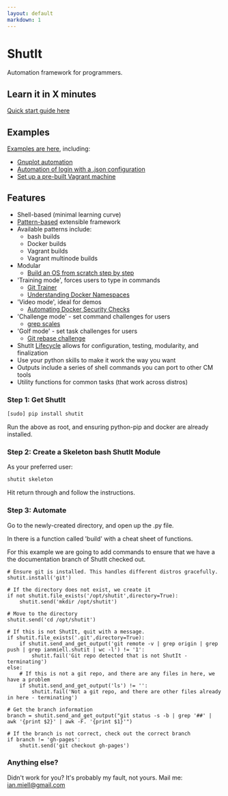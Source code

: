 ```yaml
---
layout: default
markdown: 1
---
```

# ShutIt

Automation framework for programmers.

## Learn it in X minutes ##

[Quick start guide here](https://learnxinyminutes.com/docs/shutit/)

## Examples

[Examples are here](https://github.com/ianmiell/shutit-scripts), including:

- [Gnuplot automation](https://github.com/ianmiell/shutit-scripts/tree/master/gnuplot)
- [Automation of login with a .json configuration](https://github.com/ianmiell/shutit-scripts/tree/master/logmein)
- [Set up a pre-built Vagrant machine](https://github.com/ianmiell/shutit-scripts/tree/master/vagrant-box-create)

## Features

 - Shell-based (minimal learning curve)
 - [Pattern-based](https://github.com/ianmiell/shutit-templates) extensible framework
 - Available patterns include:
   - bash builds
   - Docker builds
   - Vagrant builds
   - Vagrant multinode builds
 - Modular
   - [Build an OS from scratch step by step](https://zwischenzugs.wordpress.com/2015/01/12/make-your-own-bespoke-docker-image/)
 - 'Training mode', forces users to type in commands
   - [Git Trainer](https://asciinema.org/a/32807?t=70)
   - [Understanding Docker Namespaces](https://zwischenzugs.wordpress.com/2015/11/21/understanding-docker-network-namespaces/)
 - 'Video mode', ideal for demos
   - [Automating Docker Security Checks](https://asciinema.org/a/32001?t=120)
 - 'Challenge mode' - set command challenges for users
   - [grep scales](https://github.com/ianmiell/grep-scales)
 - 'Golf mode' - set task challenges for users
   - [Git rebase challenge](ianmiell.github.io/git-rebase-tutorial)
 - ShutIt [Lifecycle](https://github.com/ianmiell/shutit/blob/master/README.md) allows for configuration, testing, modularity, and finalization
 - Use your python skills to make it work the way you want
 - Outputs include a series of shell commands you can port to other CM tools
 - Utility functions for common tasks (that work across distros)


### Step 1: Get ShutIt

```sh
[sudo] pip install shutit
```

Run the above as root, and ensuring python-pip and docker are already installed.


### Step 2: Create a Skeleton bash ShutIt Module

As your preferred user:

```sh
shutit skeleton
```

Hit return through and follow the instructions.

### Step 3: Automate

Go to the newly-created directory, and open up the .py file.

In there is a function called 'build' with a cheat sheet of functions.

For this example we are going to add commands to ensure that we have a the documentation branch of ShutIt checked out.

```
# Ensure git is installed. This handles different distros gracefully.
shutit.install('git')

# If the directory does not exist, we create it
if not shutit.file_exists('/opt/shutit',directory=True):
	shutit.send('mkdir /opt/shutit')

# Move to the directory
shutit.send('cd /opt/shutit')

# If this is not ShutIt, quit with a message.
if shutit.file_exists('.git',directory=True):
	if shutit.send_and_get_output('git remote -v | grep origin | grep push | grep ianmiell.shutit | wc -l') != '1':
		shutit.fail('Git repo detected that is not ShutIt - terminating')
else:
	# If this is not a git repo, and there are any files in here, we have a problem
	if shutit.send_and_get_output('ls') != '':
		shutit.fail('Not a git repo, and there are other files already in here - terminating')

# Get the branch information
branch = shutit.send_and_get_output("git status -s -b | grep '##' | awk '{print $2}' | awk -F. '{print $1}'")

# If the branch is not correct, check out the correct branch
if branch != 'gh-pages':
	shutit.send('git checkout gh-pages')
```

### Anything else?

Didn't work for you? It's probably my fault, not yours. Mail me: ian.miell@gmail.com
